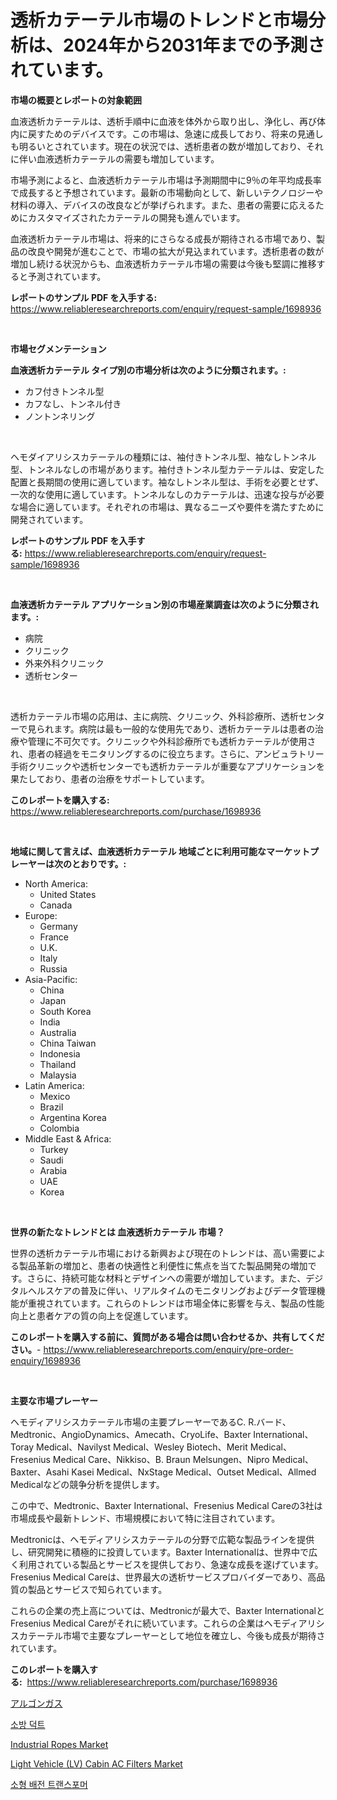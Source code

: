 <p><h1>透析カテーテル市場のトレンドと市場分析は、2024年から2031年までの予測されています。</h1></p><p><strong>市場の概要とレポートの対象範囲</strong></p>
<p><p>血液透析カテーテルは、透析手順中に血液を体外から取り出し、浄化し、再び体内に戻すためのデバイスです。この市場は、急速に成長しており、将来の見通しも明るいとされています。現在の状況では、透析患者の数が増加しており、それに伴い血液透析カテーテルの需要も増加しています。</p><p>市場予測によると、血液透析カテーテル市場は予測期間中に9％の年平均成長率で成長すると予想されています。最新の市場動向として、新しいテクノロジーや材料の導入、デバイスの改良などが挙げられます。また、患者の需要に応えるためにカスタマイズされたカテーテルの開発も進んでいます。</p><p>血液透析カテーテル市場は、将来的にさらなる成長が期待される市場であり、製品の改良や開発が進むことで、市場の拡大が見込まれています。透析患者の数が増加し続ける状況からも、血液透析カテーテル市場の需要は今後も堅調に推移すると予測されています。</p></p>
<p><strong>レポートのサンプル PDF を入手する:</strong> <a href="https://www.reliableresearchreports.com/enquiry/request-sample/1698936">https://www.reliableresearchreports.com/enquiry/request-sample/1698936</a></p>
<p>&nbsp;</p>
<p><strong>市場セグメンテーション</strong></p>
<p><strong>血液透析カテーテル タイプ別の市場分析は次のように分類されます。:</strong></p>
<p><ul><li>カフ付きトンネル型</li><li>カフなし、トンネル付き</li><li>ノントンネリング</li></ul></p>
<p>&nbsp;</p>
<p><p>ヘモダイアリシスカテーテルの種類には、袖付きトンネル型、袖なしトンネル型、トンネルなしの市場があります。袖付きトンネル型カテーテルは、安定した配置と長期間の使用に適しています。袖なしトンネル型は、手術を必要とせず、一次的な使用に適しています。トンネルなしのカテーテルは、迅速な投与が必要な場合に適しています。それぞれの市場は、異なるニーズや要件を満たすために開発されています。</p></p>
<p><strong>レポートのサンプル PDF を入手する:</strong>&nbsp;<a href="https://www.reliableresearchreports.com/enquiry/request-sample/1698936">https://www.reliableresearchreports.com/enquiry/request-sample/1698936</a></p>
<p>&nbsp;</p>
<p><strong> 血液透析カテーテル アプリケーション別の市場産業調査は次のように分類されます。:</strong></p>
<p><ul><li>病院</li><li>クリニック</li><li>外来外科クリニック</li><li>透析センター</li></ul></p>
<p>&nbsp;</p>
<p><p>透析カテーテル市場の応用は、主に病院、クリニック、外科診療所、透析センターで見られます。病院は最も一般的な使用先であり、透析カテーテルは患者の治療や管理に不可欠です。クリニックや外科診療所でも透析カテーテルが使用され、患者の経過をモニタリングするのに役立ちます。さらに、アンビュラトリー手術クリニックや透析センターでも透析カテーテルが重要なアプリケーションを果たしており、患者の治療をサポートしています。</p></p>
<p><strong>このレポートを購入する:</strong>&nbsp; <a href="https://www.reliableresearchreports.com/purchase/1698936">https://www.reliableresearchreports.com/purchase/1698936</a></p>
<p>&nbsp;</p>
<p><strong>地域に関して言えば、血液透析カテーテル 地域ごとに利用可能なマーケットプレーヤーは次のとおりです。:</strong></p>
<p><ul>
    <li>
        North America:
        <ul>
            <li>United States</li>
            <li>Canada</li>
        </ul>
    </li>
    <li>
        Europe:
        <ul>
            <li>Germany</li>
            <li>France</li>
            <li>U.K.</li>
            <li>Italy</li>
            <li>Russia</li>
        </ul>
    </li>
    <li>
        Asia-Pacific:
        <ul>
            <li>China</li>
            <li>Japan</li>
            <li>South Korea</li>
            <li>India</li>
            <li>Australia</li>
            <li>China Taiwan</li>
            <li>Indonesia</li>
            <li>Thailand</li>
            <li>Malaysia</li>
        </ul>
    </li>
    <li>
        Latin America:
        <ul>
            <li>Mexico</li>
            <li>Brazil</li>
            <li>Argentina Korea</li>
            <li>Colombia</li>
        </ul>
    </li>
    <li>
        Middle East & Africa:
        <ul>
            <li>Turkey</li>
            <li>Saudi</li>
            <li>Arabia</li>
            <li>UAE</li>
            <li>Korea</li>
        </ul>
    </li>
    </ul></p>
<p>&nbsp;</p>
<p><strong>世界の新たなトレンドとは 血液透析カテーテル 市場？</strong></p>
<p><p>世界の透析カテーテル市場における新興および現在のトレンドは、高い需要による製品革新の増加と、患者の快適性と利便性に焦点を当てた製品開発の増加です。さらに、持続可能な材料とデザインへの需要が増加しています。また、デジタルヘルスケアの普及に伴い、リアルタイムのモニタリングおよびデータ管理機能が重視されています。これらのトレンドは市場全体に影響を与え、製品の性能向上と患者ケアの質の向上を促進しています。</p></p>
<p><strong>このレポートを購入する前に、質問がある場合は問い合わせるか、共有してください。</strong>- <a href="https://www.reliableresearchreports.com/enquiry/pre-order-enquiry/1698936">https://www.reliableresearchreports.com/enquiry/pre-order-enquiry/1698936</a></p>
<p>&nbsp;</p>
<p><strong>主要な市場プレーヤー</strong></p>
<p><p>ヘモディアリシスカテーテル市場の主要プレーヤーであるC. R.バード、Medtronic、AngioDynamics、Amecath、CryoLife、Baxter International、Toray Medical、Navilyst Medical、Wesley Biotech、Merit Medical、Fresenius Medical Care、Nikkiso、B. Braun Melsungen、Nipro Medical、Baxter、Asahi Kasei Medical、NxStage Medical、Outset Medical、Allmed Medicalなどの競争分析を提供します。 </p><p>この中で、Medtronic、Baxter International、Fresenius Medical Careの3社は市場成長や最新トレンド、市場規模において特に注目されています。 </p><p>Medtronicは、ヘモディアリシスカテーテルの分野で広範な製品ラインを提供し、研究開発に積極的に投資しています。Baxter Internationalは、世界中で広く利用されている製品とサービスを提供しており、急速な成長を遂げています。Fresenius Medical Careは、世界最大の透析サービスプロバイダーであり、高品質の製品とサービスで知られています。 </p><p>これらの企業の売上高については、Medtronicが最大で、Baxter InternationalとFresenius Medical Careがそれに続いています。これらの企業はヘモディアリシスカテーテル市場で主要なプレーヤーとして地位を確立し、今後も成長が期待されています。</p></p>
<p><strong>このレポートを購入する:</strong>&nbsp;&nbsp;<a href="https://www.reliableresearchreports.com/purchase/1698936">https://www.reliableresearchreports.com/purchase/1698936</a></p>
<p><p><a href="https://medium.com/@cielostamm/%E3%82%A2%E3%83%AB%E3%82%B4%E3%83%B3%E3%82%AC%E3%82%B9%E5%B8%82%E5%A0%B4%E8%A6%8F%E6%A8%A1-%E5%B8%82%E5%A0%B4%E5%B1%95%E6%9C%9B%E3%81%8A%E3%82%88%E3%81%B3%E5%B8%82%E5%A0%B4%E4%BA%88%E6%B8%AC-2024%E5%B9%B4%E3%81%8B%E3%82%892031%E5%B9%B4-faa2d9c7e0f5">アルゴンガス</a></p><p><a href="https://medium.com/@vlcostes/%ED%99%94%EC%9E%AC-%EB%B0%B0%EC%B6%9C%EA%B5%AC-%EC%8B%9C%EC%9E%A5-%EC%84%B1%EA%B3%B5%EC%A0%81%EC%9D%B8-%EB%B9%84%EC%A6%88%EB%8B%88%EC%8A%A4-%EC%A0%84%EB%9E%B5%EC%9D%98-%ED%95%B5%EC%8B%AC-%EC%98%88%EC%B8%A1-2031%EB%85%84%EA%B9%8C%EC%A7%80-99e32807676e">소방 덕트</a></p><p><a href="https://sudsy-motorcycle-bbc.notion.site/Industrial-Ropes-Market-Size-Reflecting-a-Forecast-Till-2031-Market-By-Type-By-Application-and-By--a5f0313f3b0e4b0ebc961e073c8a52c5">Industrial Ropes Market</a></p><p><a href="https://issuu.com/reportprime-2/docs/light-vehicle-lv-cabin-ac-filters-market-size-2030">Light Vehicle (LV) Cabin AC Filters Market</a></p><p><a href="https://medium.com/@mujgankortalih/%EC%86%8C%EA%B7%9C%EB%AA%A8-%EB%B6%84%ED%8F%AC-%ED%8A%B8%EB%9E%9C%EC%8A%A4%ED%8F%AC%EB%A8%B8-%EC%8B%9C%EC%9E%A5%EC%9D%98-%EA%B7%9C%EB%AA%A8-%EB%B0%8F-%EC%8B%9C%EC%9E%A5-%EB%8F%99%ED%96%A5-%EC%99%84%EC%A0%84%ED%95%9C-%EC%82%B0%EC%97%85-%EA%B0%9C%EC%9A%94-2024%EB%85%84%EB%B6%80%ED%84%B0-2031%EB%85%84%EA%B9%8C%EC%A7%80-d257b4b923ae">소형 배전 트랜스포머</a></p></p>